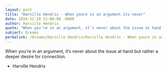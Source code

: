 ```yaml
---
layout: post
title: "Harville Hendrix - When youre in an argument its never"
date: 2024-12-28 12:00:00 -0000
author: Harville Hendrix
quote: "When you’re in an argument, it’s never about the issue at hand but rather a deeper desire for connection."
subject: Dreams
permalink: /Dreams/Harville Hendrix/Harville Hendrix - When youre in an argument its never
---
```


When you’re in an argument, it’s never about the issue at hand but rather a deeper desire for connection.

- Harville Hendrix
